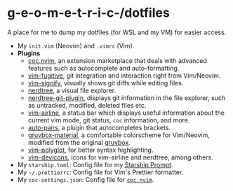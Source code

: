 # g-e-o-m-e-t-r-i-c-/dotfiles

A place for me to dump my dotfiles (for WSL and my VM) for easier access.

-   My `init.vim` (Neovim) and `.vimrc` (Vim).
-   **Plugins**
    -   [coc.nvim](https://github.com/neoclide/coc.nvim), an extension marketplace that deals with advanced features such as autocomplete and auto-formatting.
    -   [vim-fugitive](https://github.com/tpope/vim-fugitive), git integration and interaction right from Vim/Neovim.
    -   [vim-signify](https://github.com/mhinz/vim-signify), visually shows git diffs while editing files.
    -   [nerdtree](https://github.com/preservim/nerdtree), a visual file explorer.
    -   [nerdtree-git-plugin](https://github.com/Xuyuanp/nerdtree-git-plugin), displays git information in the file explorer, such as untracked, modified, deleted files etc.
    -   [vim-airline](https://github.com/vim-airline/vim-airline), a status bar which displays useful information about the current vim mode, git status, `coc` information, and more.
    -   [auto-pairs](https://github.com/jiangmiao/auto-pairs), a plugin that autocompletes brackets.
    -   [gruvbox-material](https://github.com/sainnhe/gruvbox-material), a comfortable colorscheme for Vim/Neovim, modified from the original [gruvbox](https://github.com/morhetz/gruvbox).
    -   [vim-polyglot](https://github.com/sheerun/vim-polyglot), for better syntax highlighting.
    -   [vim-devicons](https://github.com/ryanoasis/vim-devicons/), icons for vim-airline and nerdtree, among others.
-   My `starship.toml`: Config file for my [Starship Prompt](https://starship.rs/).
-   My `~/.prettierrc`: Config file for Vim's Prettier formatter.
-   My `coc-settings.json`: Config file for [`coc.nvim`](https://github.com/neoclide/coc.nvim/).
